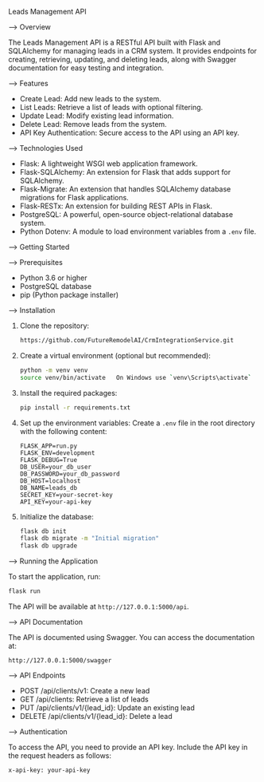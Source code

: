 Leads Management API

--> Overview

The Leads Management API is a RESTful API built with Flask and SQLAlchemy for managing leads in a CRM system. It provides endpoints for creating, retrieving, updating, and deleting leads, along with Swagger documentation for easy testing and integration.

--> Features

- Create Lead: Add new leads to the system.
- List Leads: Retrieve a list of leads with optional filtering.
- Update Lead: Modify existing lead information.
- Delete Lead: Remove leads from the system.
- API Key Authentication: Secure access to the API using an API key.

--> Technologies Used

- Flask: A lightweight WSGI web application framework.
- Flask-SQLAlchemy: An extension for Flask that adds support for SQLAlchemy.
- Flask-Migrate: An extension that handles SQLAlchemy database migrations for Flask applications.
- Flask-RESTx: An extension for building REST APIs in Flask.
- PostgreSQL: A powerful, open-source object-relational database system.
- Python Dotenv: A module to load environment variables from a `.env` file.

--> Getting Started

--> Prerequisites

- Python 3.6 or higher
- PostgreSQL database
- pip (Python package installer)

--> Installation

1. Clone the repository:

   ```bash
   https://github.com/FutureRemodelAI/CrmIntegrationService.git

   ```

2. Create a virtual environment (optional but recommended):

   ```bash
   python -m venv venv
   source venv/bin/activate   On Windows use `venv\Scripts\activate`
   ```

3. Install the required packages:

   ```bash
   pip install -r requirements.txt
   ```

4. Set up the environment variables:
   Create a `.env` file in the root directory with the following content:

   ```plaintext
   FLASK_APP=run.py
   FLASK_ENV=development
   FLASK_DEBUG=True
   DB_USER=your_db_user
   DB_PASSWORD=your_db_password
   DB_HOST=localhost
   DB_NAME=leads_db
   SECRET_KEY=your-secret-key
   API_KEY=your-api-key
   ```

5. Initialize the database:
   ```bash
   flask db init
   flask db migrate -m "Initial migration"
   flask db upgrade
   ```

--> Running the Application

To start the application, run:

```bash
flask run
```

The API will be available at `http://127.0.0.1:5000/api`.

--> API Documentation

The API is documented using Swagger. You can access the documentation at:

```
http://127.0.0.1:5000/swagger
```

--> API Endpoints

- POST /api/clients/v1: Create a new lead
- GET /api/clients: Retrieve a list of leads
- PUT /api/clients/v1/{lead_id}: Update an existing lead
- DELETE /api/clients/v1/{lead_id}: Delete a lead

--> Authentication

To access the API, you need to provide an API key. Include the API key in the request headers as follows:

```
x-api-key: your-api-key
```

